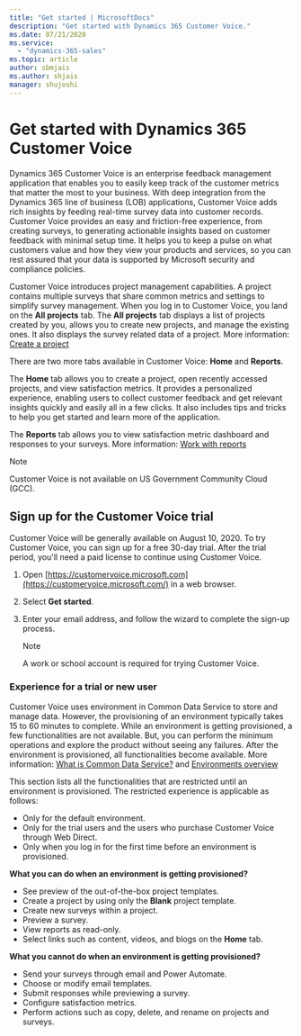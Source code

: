 ```yaml
---
title: "Get started | MicrosoftDocs"
description: "Get started with Dynamics 365 Customer Voice."
ms.date: 07/21/2020
ms.service:
  - "dynamics-365-sales"
ms.topic: article
author: sbmjais
ms.author: shjais
manager: shujoshi
---
```


# Get started with Dynamics 365 Customer Voice

Dynamics 365 Customer Voice is an enterprise feedback management application that enables you to easily keep track of the customer metrics that matter the most to your business. With deep integration from the Dynamics 365 line of business (LOB) applications, Customer Voice adds rich insights by feeding real-time survey data into customer records. Customer Voice provides an easy and friction-free experience, from creating surveys, to generating actionable insights based on customer feedback with minimal setup time. It helps you to keep a pulse on what customers value and how they view your products and services, so you can rest assured that your data is supported by Microsoft security and compliance policies.

Customer Voice introduces project management capabilities. A project contains multiple surveys that share common metrics and settings to simplify survey management. When you log in to Customer Voice, you land on the **All projects** tab. The **All projects** tab displays a list of projects created by you, allows you to create new projects, and manage the existing ones. It also displays the survey related data of a project. More information: [Create a project](create-project.md)

There are two more tabs available in Customer Voice: **Home** and **Reports**.

The **Home** tab allows you to create a project, open recently accessed projects, and view satisfaction metrics. It provides a personalized experience, enabling users to collect customer feedback and  get relevant insights quickly and easily all in a few clicks. It also includes tips and tricks to help you get started and learn more of the application.

The **Reports** tab allows you to view satisfaction metric dashboard and responses to your surveys. More information: [Work with reports](about-reports.md)

> [!NOTE]
> Customer Voice is not available on US Government Community Cloud (GCC).

## Sign up for the Customer Voice trial

Customer Voice will be generally available on August 10, 2020. To try Customer Voice, you can sign up for a free 30-day trial. After the trial period, you'll need a paid license to continue using Customer Voice.

1. Open [https://customervoice.microsoft.com](https://customervoice.microsoft.com/) in a web browser.

2. Select **Get started**.

3. Enter your email address, and follow the wizard to complete the sign-up process.

   > [!NOTE]
   > A work or school account is required for trying Customer Voice.


### Experience for a trial or new user

Customer Voice uses environment in Common Data Service to store and manage data. However, the provisioning of an environment typically takes 15 to 60 minutes to complete. While an environment is getting provisioned, a few functionalities are not available. But, you can perform the minimum operations and explore the product without seeing any failures. After the environment is provisioned, all functionalities become available. More information: [What is Common Data Service?](https://docs.microsoft.com/powerapps/maker/common-data-service/data-platform-intro) and [Environments overview](https://docs.microsoft.com/power-platform/admin/environments-overview)

This section lists all the functionalities that are restricted until an environment is provisioned. The restricted experience is applicable as follows:

- Only for the default environment.
- Only for the trial users and the users who purchase Customer Voice through Web Direct.
- Only when you log in for the first time before an environment is provisioned.

**What you can do when an environment is getting provisioned?**

- See preview of the out-of-the-box project templates.
- Create a project by using only the **Blank** project template.
- Create new surveys within a project.
- Preview a survey.
- View reports as read-only.
- Select links such as content, videos, and blogs on the **Home** tab.

**What you cannot do when an environment is getting provisioned?**

- Send your surveys through email and Power Automate.
- Choose or modify email templates.
- Submit responses while previewing a survey.
- Configure satisfaction metrics.
- Perform actions such as copy, delete, and rename on projects and surveys.



